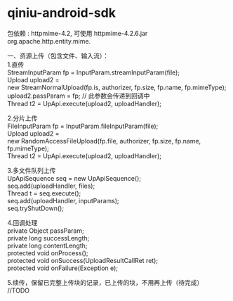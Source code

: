 qiniu-android-sdk  
=================  
包依赖 : httpmime-4.2, 可使用 httpmime-4.2.6.jar  
org.apache.http.entity.mime.  
  
一、资源上传（包含文件、输入流）：     
1.直传   
StreamInputParam fp = InputParam.streamInputParam(file);   
Upload upload2 =    
new StreamNormalUpload(fp.is, authorizer, fp.size, fp.name, fp.mimeType);   
upload2.passParam = fp; // 此参数会传递到回调中   
Thread t2 = UpApi.execute(upload2, uploadHandler);    
   
2.分片上传   
FileInputParam fp = InputParam.fileInputParam(file);   
Upload upload2 =    
new RandomAccessFileUpload(fp.file, authorizer, fp.size, fp.name, fp.mimeType);   
Thread t2 = UpApi.execute(upload2, uploadHandler);    
   
3.多文件队列上传   
UpApiSequence seq = new UpApiSequence();   
seq.add(uploadHandler, files);   
Thread t = seq.execute();   
seq.add(uploadHandler, inputParams);   
seq.tryShutDown();   
   
4.回调处理   
private Object passParam;   
private long successLength;   
private long contentLength;   
protected void onProcess();   
protected void onSuccess(UploadResultCallRet ret);   
protected void onFailure(Exception e);   
   
5.续传，保留已完整上传块的记录，已上传的块，不用再上传（待完成）   
//TODO   
   

